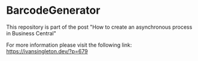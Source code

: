 # BarcodeGenerator

This repository is part of the post "How to create an asynchronous process in Business Central"

For more information please visit the following link: https://ivansingleton.dev/?p=679
